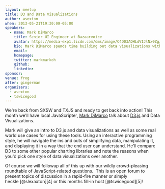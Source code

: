 ```yaml
---
layout: meetup
title: D3 and Data Visualizations
author: asexton
when: 2013-05-21T19:30:00-05:00
speakers:
  - name: Mark DiMarco
    title: Senior UI Engineer at Bazaarvoice
    avatar: https://media-exp1.licdn.com/dms/image/C4D03AQHLdVIJlNx0Zg/profile-displayphoto-shrink_200_200/0?e=1593043200&v=beta&t=5c1biN0jJkfc7nVsN8nxoD85cwvQchnwNDqfRI8rStQ
    bio: Mark DiMarco spends time building out data visualizations with D3 and integrating them into common front-end architectures. He also recently released [DataMaps](http://datamaps.github.io), an easy to use library for data integration with maps.
    email:
    homepage:
    twitter: markmarkoh
    github:
    linkedin:
sponsor:
venue: frog
after: gingerman
organizers:
  - asexton
  - tswicegood
---
```


We're back from SXSW and TXJS and ready to get back into action! This month we'll have local JavaScripter, [Mark DiMarco][1] talk about [D3.js][2] and Data Visualizations.

Mark will give an intro to D3.js and data visualizations as well as some real world use cases for using these tools. Using an interactive programming style, he will navigate the ins and outs of simplifying data, manipulating it, and displaying it in a way that the end user can understand. He'll compare D3 to some other popular charting libraries and note the reasons when you'd pick one style of data visualizations over another.

Of course we will followup all of this up with our wildly crowd-pleasing roundtable of JavaScript-related questions.  This is an open forum to present topics of discussion in a rapid-fire manner or simply heckle [@slexaxton][4] or this months fill-in host [@tswicegood][5]!

[1]: http://twitter.com/markmarkoh
[2]: http://d3js.org/
